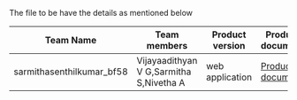 The file to be have the details as mentioned below


| Team Name | Team members | Product version | Product document | Product demo | User guide | Source code | Developer guide |
| ----- | ----- | ----- | ----- | ----- | ----- | ----- | ----- |
| sarmithasenthilkumar_bf58 | Vijayaadithyan V G,Sarmitha S,Nivetha A | web application | [Product document](https://drive.google.com/file/d/1PFV72DNZb1djauf5gkLF0hTFhMD9VJXe/view?usp=sharing) | [Product demo](https://youtu.be/q8nKFYppmx8) | [User guide](https://github.com/vijayaadithyan/realtime-student-engagement-tracker-for-online-education/blob/main/README.md) | [Source code](https://github.com/vijayaadithyan) | [Developer guide](https://www.linkedin.com/in/vijayaadithyan-v-g-a136a8211/) |
